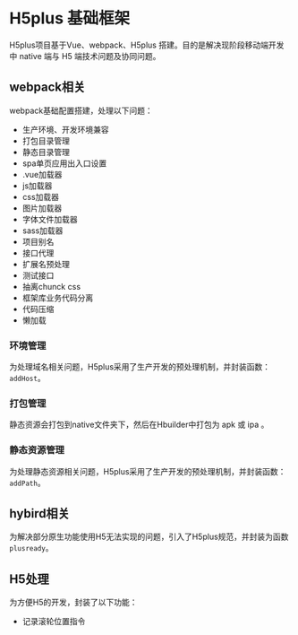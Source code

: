 # H5plus 基础框架

H5plus项目基于Vue、webpack、H5plus 搭建。目的是解决现阶段移动端开发中 native 端与 H5 端技术问题及协同问题。

## webpack相关

webpack基础配置搭建，处理以下问题：

- 生产环境、开发环境兼容
- 打包目录管理
- 静态目录管理
- spa单页应用出入口设置
- .vue加载器
- js加载器
- css加载器
- 图片加载器
- 字体文件加载器
- sass加载器
- 项目别名
- 接口代理
- 扩展名预处理
- 测试接口
- 抽离chunck css
- 框架库业务代码分离
- 代码压缩
- 懒加载

### 环境管理

为处理域名相关问题，H5plus采用了生产开发的预处理机制，并封装函数：`addHost`。

### 打包管理

静态资源会打包到native文件夹下，然后在Hbuilder中打包为 apk 或 ipa 。

### 静态资源管理

为处理静态资源相关问题，H5plus采用了生产开发的预处理机制，并封装函数：`addPath`。

## hybird相关

为解决部分原生功能使用H5无法实现的问题，引入了H5plus规范，并封装为函数 `plusready`。

## H5处理

为方便H5的开发，封装了以下功能：

- 记录滚轮位置指令
